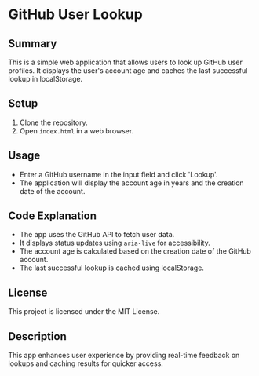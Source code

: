 # GitHub User Lookup

## Summary
This is a simple web application that allows users to look up GitHub user profiles. It displays the user's account age and caches the last successful lookup in localStorage.

## Setup
1. Clone the repository.
2. Open `index.html` in a web browser.

## Usage
- Enter a GitHub username in the input field and click 'Lookup'.
- The application will display the account age in years and the creation date of the account.

## Code Explanation
- The app uses the GitHub API to fetch user data.
- It displays status updates using `aria-live` for accessibility.
- The account age is calculated based on the creation date of the GitHub account.
- The last successful lookup is cached using localStorage.

## License
This project is licensed under the MIT License.

## Description
This app enhances user experience by providing real-time feedback on lookups and caching results for quicker access.